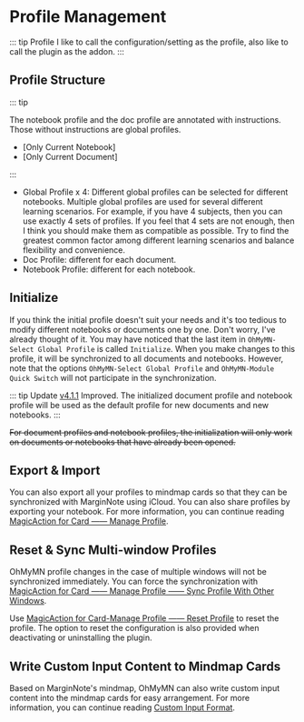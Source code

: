 # Profile Management

::: tip Profile
I like to call the configuration/setting as the profile, also like to call the plugin as the addon.
:::


## Profile Structure

::: tip

The notebook profile and the doc profile are annotated with instructions. Those without instructions are global profiles.

- [Only Current Notebook]
- [Only Current Document]

:::

- Global Profile x 4: Different global profiles can be selected for different notebooks. Multiple global profiles are used for several different learning scenarios. For example, if you have 4 subjects, then you can use exactly 4 sets of profiles. If you feel that 4 sets are not enough, then I think you should make them as compatible as possible. Try to find the greatest common factor among different learning scenarios and balance flexibility and convenience.
- Doc Profile: different for each document.
- Notebook Profile: different for each notebook.

## Initialize

If you think the initial profile doesn't suit your needs and it's too tedious to modify different notebooks or documents one by one. Don't worry, I've already thought of it. You may have noticed that the last item in `OhMyMN-Select Global Profile` is called `Initialize`. When you make changes to this profile, it will be synchronized to all documents and notebooks. However, note that the options `OhMyMN-Select Global Profile` and `OhMyMN-Module Quick Switch` will not participate in the synchronization.

::: tip Update
[v4.1.1](https://github.com/marginnoteapp/ohmymn/releases) Improved. The initialized document profile and notebook profile will be used as the default profile for new documents and new notebooks.
:::

~~For document profiles and notebook profiles, the initialization will only work on documents or notebooks that have already been opened.~~

## Export & Import

You can also export all your profiles to mindmap cards so that they can be synchronized with MarginNote using iCloud. You can also share profiles by exporting your notebook. For more information, you can continue reading [MagicAction for Card —— Manage Profile](modules/magicaction4card#manage-profile).

## Reset & Sync Multi-window Profiles

OhMyMN profile changes in the case of multiple windows will not be synchronized immediately. You can force the synchronization with [MagicAction for Card —— Manage Profile —— Sync Profile With Other Windows](modules/magicaction4card#manage-profile).

Use [MagicAction for Card-Manage Profile —— Reset Profile](modules/magicaction4card#manage-profile) to reset the profile. The option to reset the configuration is also provided when deactivating or uninstalling the plugin.

## Write Custom Input Content to Mindmap Cards

Based on MarginNote's mindmap, OhMyMN can also write custom input content into the mindmap cards for easy arrangement. For more information, you can continue reading [Custom Input Format](custom.md#mnlink).